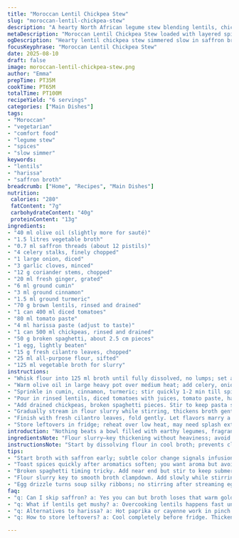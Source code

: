 ```yaml
---
title: "Moroccan Lentil Chickpea Stew"
slug: "moroccan-lentil-chickpea-stew"
description: "A hearty North African legume stew blending lentils, chickpeas, and aromatic spices like saffron, cumin, and turmeric. Uses vegetable broth and fresh ginger with a subtle heat from harissa. Slow simmered until lentils soften perfectly; spaghetti added near the end for texture. Enriched with a beaten egg drizzle for silkiness and fresh cilantro for brightness. Rustic, chunky, and deeply flavored comfort food with layers of warmth. Adaptable spice levels and flexible ingredient swaps keep it accessible. A satisfying vegetarian dish with no dairy or nuts, great with bread for soaking up the rich broth."
metaDescription: "Moroccan Lentil Chickpea Stew loaded with layered spices, saffron broth, tender lentils, chickpeas, fresh ginger heat, and a silk egg drizzle. Rustic comfort food."
ogDescription: "Hearty lentil chickpea stew simmered slow in saffron broth with cumin, harissa heat, broken spaghetti, and egg ribbons. Rustic, chunky, full of deep flavor."
focusKeyphrase: "Moroccan Lentil Chickpea Stew"
date: 2025-08-10
draft: false
image: moroccan-lentil-chickpea-stew.png
author: "Emma"
prepTime: PT35M
cookTime: PT65M
totalTime: PT100M
recipeYield: "6 servings"
categories: ["Main Dishes"]
tags:
- "Moroccan"
- "vegetarian"
- "comfort food"
- "legume stew"
- "spices"
- "slow simmer"
keywords:
- "lentils"
- "harissa"
- "saffron broth"
breadcrumb: ["Home", "Recipes", "Main Dishes"]
nutrition: 
 calories: "280"
 fatContent: "7g"
 carbohydrateContent: "40g"
 proteinContent: "13g"
ingredients:
- "40 ml olive oil (slightly more for sauté)"
- "1.5 litres vegetable broth"
- "0.7 ml saffron threads (about 12 pistils)"
- "4 celery stalks, finely chopped"
- "1 large onion, diced"
- "3 garlic cloves, minced"
- "12 g coriander stems, chopped"
- "20 ml fresh ginger, grated"
- "6 ml ground cumin"
- "3 ml ground cinnamon"
- "1.5 ml ground turmeric"
- "70 g brown lentils, rinsed and drained"
- "1 can 400 ml diced tomatoes"
- "80 ml tomato paste"
- "4 ml harissa paste (adjust to taste)"
- "1 can 500 ml chickpeas, rinsed and drained"
- "50 g broken spaghetti, about 2.5 cm pieces"
- "1 egg, lightly beaten"
- "15 g fresh cilantro leaves, chopped"
- "25 ml all-purpose flour, sifted"
- "125 ml vegetable broth for slurry"
instructions:
- "Whisk flour into 125 ml broth until fully dissolved, no lumps; set aside. Heat remaining 1.5 litres broth with saffron threads to infuse, warm and fragrant."
- "Warm olive oil in large heavy pot over medium heat; add celery, onion, garlic, coriander stems, ginger. Sauté about 4 min until translucent, soft but not browned. Smell intensifies; aromatic base building."
- "Sprinkle in cumin, cinnamon, turmeric; stir quickly 1-2 min till spices bloom, vibrant aroma releases but no burning. If too hot, lower heat to avoid bitterness."
- "Pour in rinsed lentils, diced tomatoes with juices, tomato paste, harissa. Stir. Pour hot saffron broth over all. Crank heat; bring to steady simmer. Tiny bubbles emerge on sides. Cover loosely, simmer gently 45-50 min. Lentils should soften but hold shape, glean when to test by texture: tender, not mushy."
- "Add drained chickpeas, broken spaghetti pieces. Stir to keep pasta submerged. Continue simmer ~12 min or until pasta al dente; cooking time varies on pasta thickness. Taste frequently."
- "Gradually stream in flour slurry while stirring, thickens broth gently; helps body without clumps. Immediately pour in beaten egg in thin steady stream, do not stir after pouring; egg forms silky ‘ribbons’ inside, soft strands cook by residual heat, ~1-2 min."
- "Finish with fresh cilantro leaves, fold gently. Let flavors marry a few minutes off heat. Serve hot with warm naan or crusty bread to soak juices."
- "Store leftovers in fridge; reheat over low heat, may need splash extra broth if thickened too much."
introduction: "Nothing beats a bowl filled with earthy legumes, fragrant spices, and a touch of ginger heat. Moroccan soups pull in saffron’s subtle floral scent layered with cumin's earthiness and a kiss of cinnamon warmth. Over years, I learned slow is key. Not a mad boil, but a gentle bubble where flavors simmer and meld. Lentils soften but don't collapse—listen for the quieter boil. Pasta added at end keeps texture alive, no mush there. Harissa adds grunt but tweak to mood. The egg drizzle? Surprise silky silk inside the rustic broth, an old chef’s trick from my travels in Marrakesh markets. Ditch heavy creams—here, whole flavor with nothing wasted. Simple, filling, and full-flavored. Bread on the side? Not optional but mandatory."
ingredientsNote: "Flour slurry—key thickening without heaviness; avoid lumps by sifting flour and incorporating gradually in liquid. Saffron—buy threads, not powder; a pinch infuses color and aroma without bitterness. Fresh ginger sharpens and keeps things bright. Replace spaghetti with orzo or small pastas if unavailable. Chickpeas canned for ease but soaked dry cooks better texture if time permits. If no harissa, substitute hot paprika or cayenne in small amounts but be cautious—spice balance critical. Coriander stems often discarded but pack herbaceous power; don’t skip. Oil choice affects aroma; olive oil preferred but neutral oil can step in."
instructionsNote: "Start by dissolving flour in cool broth; prevents clumps later. Toast aromatics until softened but not brown; burnt onion or garlic ruins depth. Add spices and warm gently; smell changes are your cue. Broth should just bubble, not roar. Patience here avoids grainy lentils or bitter spice notes. Pasta timing varies–check early, texture is everything. Stirring egg in turns soup murky and gloopy; the trick: stream egg in and no stirring so ‘ribbons’ form naturally. Add fresh herbs last to preserve bright color and flavor. Leftovers thicken as starches swell—thin with broth on reheating. Naan or thick bread ideal to mop thick broth, don’t skip."
tips:
- "Start broth with saffron early; subtle color change signals infusion. Don’t let broth boil hard or saffron turns bitter. Gentle bubble, low simmer works best. Smell intensifies when ready. Infuse longer if brothy flavor too weak."
- "Toast spices quickly after aromatics soften; you want aroma but avoid char. Watch closely, cumin and cinnamon burn fast. Lower heat if smell sharpens to burnt. Bloom spices with oil, architecture forms here. Stir constantly 1-2 minutes max."
- "Broken spaghetti timing tricky. Add near end but stir to keep submerged. Pasta absorbs broth fast; no mush. Cook 10-12 minutes checking texture. Too early- raw flour taste lingers; too late- pasta overcooked and clumpy."
- "Flour slurry key to smooth broth clampdown. Add slowly while stirring steady; lumps form if poured fast or heat too high. Use cold broth for slurry mix — hot broth cooks flour instantly, clumps happen. Take your time to avoid gritty texture."
- "Egg drizzle turns soup silky ribbons; no stirring after streaming egg in or strands break and turn cloudy. Patience here. Residual heat cooks egg gently; 1-2 minutes max keeps ribbons soft, glossy, soulful. Don’t add cold egg; temperature difference causes curdling."
faq:
- "q: Can I skip saffron? a: Yes you can but broth loses that warm golden hue, aroma drops. Use turmeric maybe but flavor is different. Saffron subtle yet vital. If no saffron, boost cumin-saffron combo with extra fresh ginger to compensate."
- "q: What if lentils get mushy? a: Overcooking lentils happens fast under high heat. Lower heat sooner, watch smaller bubbles. Rinse well beforehand to remove starch. Add lentils early only if broth simmer steady and timed. Otherwise throw lentils in later with less cook time."
- "q: Alternatives to harissa? a: Hot paprika or cayenne work in pinch but be cautious—all spice profiles differ. Harissa has depth—blend smoked paprika with a little chili powder might mimic some warmth. Add small amount, taste often; spice balance crucial."
- "q: How to store leftovers? a: Cool completely before fridge. Thickens in cold, add splash broth reheating over low heat, stir gently. Freeze in airtight container for up to a month. Defrost slowly in fridge overnight. Texture shifts but taste stays hearty. Bread sides resist sogginess."

---
```

